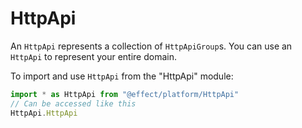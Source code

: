 # HttpApi

An `HttpApi` represents a collection of `HttpApiGroup`s. You can use an `HttpApi` to
represent your entire domain.

To import and use `HttpApi` from the "HttpApi" module:

```ts
import * as HttpApi from "@effect/platform/HttpApi"
// Can be accessed like this
HttpApi.HttpApi
```
